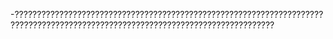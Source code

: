 -????????????????????????????????????????????????????????????????????????????????????????????????????????????????????????????????
